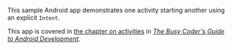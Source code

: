 This sample Android app demonstrates
one activity starting another using an explicit `Intent`.

This app is covered in 
[the chapter on activities](https://commonsware.com/Android/previews/activities-and-their-lifecycles)
in [*The Busy Coder's Guide to Android Development*](https://commonsware.com/Android/).

